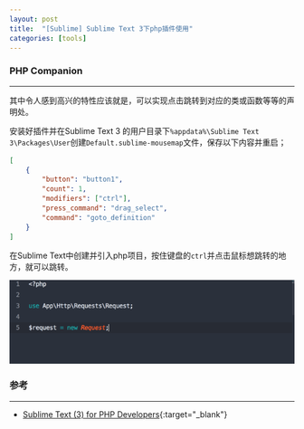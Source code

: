 ```yaml
---
layout: post
title:  "[Sublime] Sublime Text 3下php插件使用"
categories: [tools]
---
```


### PHP Companion
-----------------------------

其中令人感到高兴的特性应该就是，可以实现点击跳转到对应的类或函数等等的声明处。

安装好插件并在Sublime Text 3 的用户目录下`%appdata%\Sublime Text 3\Packages\User`创建`Default.sublime-mousemap`文件，保存以下内容并重启；

```json
[
    {
        "button": "button1", 
        "count": 1, 
        "modifiers": ["ctrl"],
        "press_command": "drag_select",
        "command": "goto_definition"
    }
]
```

在Sublime Text中创建并引入php项目，按住键盘的`ctrl`并点击鼠标想跳转的地方，就可以跳转。

![st-click-to-definition](/public/images/st-click-to-definition.gif)

### 参考
-----------------------------

* [Sublime Text (3) for PHP Developers](https://mattstauffer.co/blog/sublime-text-3-for-php-developers){:target="_blank"}
